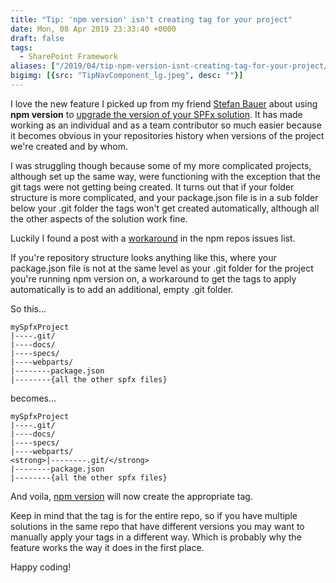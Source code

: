 ```yaml
---
title: "Tip: 'npm version' isn't creating tag for your project"
date: Mon, 08 Apr 2019 23:33:40 +0000
draft: false
tags: 
  - SharePoint Framework
aliases: ["/2019/04/tip-npm-version-isnt-creating-tag-for-your-project/"]
bigimg: [{src: "TipNavComponent_lg.jpeg", desc: ""}]
---
```


I love the new feature I picked up from my friend [Stefan Bauer](https://twitter.com/StfBauer) about using **npm version** to [upgrade the version of your SPFx solution](https://n8d.at/blog/use-npm-version-to-upgrade-version-of-your-spfx-solution/). It has made working as an individual and as a team contributor so much easier because it becomes obvious in your repositories history when versions of the project we're created and by whom.

I was struggling though because some of my more complicated projects, although set up the same way, were functioning with the exception that the git tags were not getting being created. It turns out that if your folder structure is more complicated, and your package.json file is in a sub folder below your .git folder the tags won't get created automatically, although all the other aspects of the solution work fine.

Luckily I found a post with a [workaround](https://github.com/npm/npm/issues/9111) in the npm repos issues list.

If you're repository structure looks anything like this, where your package.json file is not at the same level as your .git folder for the project you're running npm version on, a workaround to get the tags to apply automatically is to add an additional, empty .git folder.

So this...

```text
mySpfxProject
|----.git/
|----docs/
|----specs/
|----webparts/
|--------package.json
|--------{all the other spfx files}
```

becomes...

```text
mySpfxProject
|----.git/
|----docs/
|----specs/
|----webparts/
<strong>|--------.git/</strong>
|--------package.json
|--------{all the other spfx files}
```

And voila, [npm version](https://docs.npmjs.com/cli/v9/commands/npm-version/) will now create the appropriate tag.

Keep in mind that the tag is for the entire repo, so if you have multiple solutions in the same repo that have different versions you may want to manually apply your tags in a different way. Which is probably why the feature works the way it does in the first place.

Happy coding!
